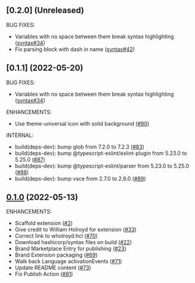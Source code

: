 ## [0.2.0] (Unreleased)

BUG FIXES:
 - Variables with no space between them break syntax highlighting ([syntax#34](https://github.com/hashicorp/syntax/pull/34))
 - Fix parsing block with dash in name ([syntax#42](https://github.com/hashicorp/syntax/pull/42))

## [0.1.1] (2022-05-20)

BUG FIXES:

 - Variables with no space between them break syntax highlighting ([syntax#34](https://github.com/hashicorp/syntax/pull/34))

ENHANCEMENTS:

 - Use theme-universal icon with solid background ([#90](https://github.com/hashicorp/vscode-hcl/pull/90))

INTERNAL:

 - build(deps-dev): bump glob from 7.2.0 to 7.2.3 ([#83](https://github.com/hashicorp/vscode-hcl/pull/83))
 - build(deps-dev): bump @typescript-eslint/eslint-plugin from 5.23.0 to 5.25.0 ([#87](https://github.com/hashicorp/vscode-hcl/pull/87))
 - build(deps-dev): bump @typescript-eslint/parser from 5.23.0 to 5.25.0 ([#88](https://github.com/hashicorp/vscode-hcl/pull/88))
 - build(deps-dev): bump vsce from 2.7.0 to 2.8.0 ([#89](https://github.com/hashicorp/vscode-hcl/pull/89))

## [0.1.0] (2022-05-13)

ENHANCEMENTS:

 - Scaffold extension ([#2](https://github.com/hashicorp/vscode-hcl/pull/2))
 - Give credit to William Holroyd for extension ([#33](https://github.com/hashicorp/vscode-hcl/pull/33))
 - Correct link to wholroyd.hcl ([#70](https://github.com/hashicorp/vscode-hcl/pull/70))
 - Download hashicorp/syntax files on build ([#22](https://github.com/hashicorp/vscode-hcl/pull/22))
 - Brand Marketplace Entry for publishing ([#23](https://github.com/hashicorp/vscode-hcl/pull/23))
 - Brand Extension packaging ([#69](https://github.com/hashicorp/vscode-hcl/pull/69))
 - Walk back Language activationEvents ([#71](https://github.com/hashicorp/vscode-hcl/pull/71))
 - Update README content ([#73](https://github.com/hashicorp/vscode-hcl/pull/73))
 - Fix Publish Action ([#81](https://github.com/hashicorp/vscode-hcl/pull/81))

<!-- Links to tag comparisons -->
[Unreleased]: https://github.com/hashicorp/vscode-hcl/compare/v0.1.0...main
[0.1.0]: https://github.com/hashicorp/vscode-hcl/commits/v0.1.0
